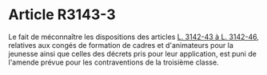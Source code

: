 # Article R3143-3

Le fait de méconnaître les dispositions des articles [L. 3142-43 à L. 3142-46][1], relatives aux congés de formation de cadres et d'animateurs pour la jeunesse ainsi que celles des décrets pris pour leur application, est puni de l'amende prévue pour les contraventions de la troisième classe.

 [1]: /affichCodeArticle.do?cidTexte=LEGITEXT000006072050&idArticle=LEGIARTI000006902711&dateTexte=&categorieLien=cid